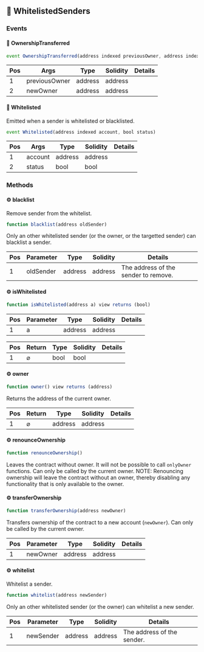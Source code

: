 ## 📜 WhitelistedSenders

### Events

#### 📢 __OwnershipTransferred__
```js
event OwnershipTransferred(address indexed previousOwner, address indexed newOwner)
```
| Pos | Args | Type | Solidity | Details |
| --- | --- | --- | --- | --- |
|1 | previousOwner | address | address |  |
|2 | newOwner | address | address |  |


#### 📢 __Whitelisted__
Emitted when a sender is whitelisted or blacklisted.

```js
event Whitelisted(address indexed account, bool status)
```
| Pos | Args | Type | Solidity | Details |
| --- | --- | --- | --- | --- |
|1 | account | address | address |  |
|2 | status | bool | bool |  |


### Methods

#### ⚙️ __blacklist__
Remove sender from the whitelist.

```js
function blacklist(address oldSender)
```
Only an other whitelisted sender (or the owner, or the targetted sender) can blacklist a sender.

| Pos | Parameter | Type | Solidity | Details |
| --- | --- | --- | --- | --- |
|1 | oldSender | address | address | The address of the sender to remove. |


#### ⚙️ __isWhitelisted__
```js
function isWhitelisted(address a) view returns (bool)
```
| Pos | Parameter | Type | Solidity | Details |
| --- | --- | --- | --- | --- |
|1 | a | address | address |  |


| Pos | Return | Type | Solidity | Details |
| --- | --- | --- | --- | --- |
|1 | ⌀ | bool | bool |  |


#### ⚙️ __owner__
```js
function owner() view returns (address)
```
Returns the address of the current owner.

| Pos | Return | Type | Solidity | Details |
| --- | --- | --- | --- | --- |
|1 | ⌀ | address | address |  |


#### ⚙️ __renounceOwnership__
```js
function renounceOwnership()
```
Leaves the contract without owner. It will not be possible to call `onlyOwner` functions. Can only be called by the current owner. NOTE: Renouncing ownership will leave the contract without an owner, thereby disabling any functionality that is only available to the owner.

#### ⚙️ __transferOwnership__
```js
function transferOwnership(address newOwner)
```
Transfers ownership of the contract to a new account (`newOwner`). Can only be called by the current owner.

| Pos | Parameter | Type | Solidity | Details |
| --- | --- | --- | --- | --- |
|1 | newOwner | address | address |  |


#### ⚙️ __whitelist__
Whitelist a sender.

```js
function whitelist(address newSender)
```
Only an other whitelisted sender (or the owner) can whitelist a new sender.

| Pos | Parameter | Type | Solidity | Details |
| --- | --- | --- | --- | --- |
|1 | newSender | address | address | The address of the sender. |


